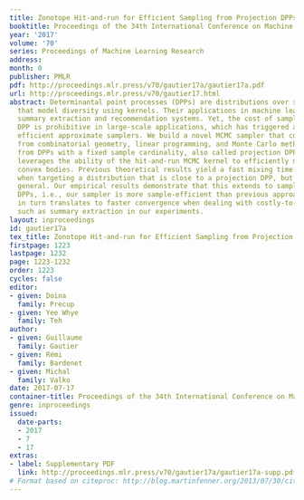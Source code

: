 ```yaml
---
title: Zonotope Hit-and-run for Efficient Sampling from Projection DPPs
booktitle: Proceedings of the 34th International Conference on Machine Learning
year: '2017'
volume: '70'
series: Proceedings of Machine Learning Research
address: 
month: 0
publisher: PMLR
pdf: http://proceedings.mlr.press/v70/gautier17a/gautier17a.pdf
url: http://proceedings.mlr.press/v70/gautier17.html
abstract: Determinantal point processes (DPPs) are distributions over sets of items
  that model diversity using kernels. Their applications in machine learning include
  summary extraction and recommendation systems. Yet, the cost of sampling from a
  DPP is prohibitive in large-scale applications, which has triggered an effort towards
  efficient approximate samplers. We build a novel MCMC sampler that combines ideas
  from combinatorial geometry, linear programming, and Monte Carlo methods to sample
  from DPPs with a fixed sample cardinality, also called projection DPPs. Our sampler
  leverages the ability of the hit-and-run MCMC kernel to efficiently move across
  convex bodies. Previous theoretical results yield a fast mixing time of our chain
  when targeting a distribution that is close to a projection DPP, but not a DPP in
  general. Our empirical results demonstrate that this extends to sampling projection
  DPPs, i.e., our sampler is more sample-efficient than previous approaches which
  in turn translates to faster convergence when dealing with costly-to-evaluate functions,
  such as summary extraction in our experiments.
layout: inproceedings
id: gautier17a
tex_title: Zonotope Hit-and-run for Efficient Sampling from Projection {DPP}s
firstpage: 1223
lastpage: 1232
page: 1223-1232
order: 1223
cycles: false
editor:
- given: Doina
  family: Precup
- given: Yee Whye
  family: Teh
author:
- given: Guillaume
  family: Gautier
- given: Rémi
  family: Bardenet
- given: Michal
  family: Valko
date: 2017-07-17
container-title: Proceedings of the 34th International Conference on Machine Learning
genre: inproceedings
issued:
  date-parts:
  - 2017
  - 7
  - 17
extras:
- label: Supplementary PDF
  link: http://proceedings.mlr.press/v70/gautier17a/gautier17a-supp.pdf
# Format based on citeproc: http://blog.martinfenner.org/2013/07/30/citeproc-yaml-for-bibliographies/
---
```


